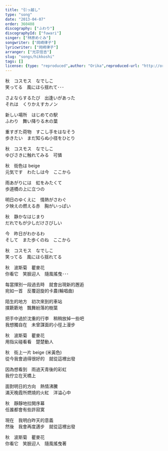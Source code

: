 ```yaml
---
title: "引っ越し"
type: "song"
date: "2013-04-07"
order: 360408
discography: ["ふわり"]
discographyId: ["fuwari"]
singer: ["林原めぐみ"]
songwriter: ["岡崎律子"]
lyricwriter: ["岡崎律子"]
arranger: ["光宗信吉"]
slug: "songs/hikkoshi"
tags: []
license: {type: "reproduced",author: "Orika",reproduced-url: "http://orikamushi.myweb.hinet.net",reproduced-website: "織歌蟲"}
---
```


秋　コスモス　なでしこ   
笑ってる　風にほら揺れて･･･   
  
さよならするたび　出逢いがあった   
それは　くりかえすカノン   
  
新しい場所　はじめての駅   
ふわり　舞い降りる木の葉   
  
重すぎた荷物　すこし手をはなそう   
歩きたい　まだ知らぬ小径をひとり   
  
秋　コスモス　なでしこ   
ゆびさきに触れてみる　可憐   
  
秋　街色は beige   
元気です　わたしは今　ここから   
  
雨あがりには　虹をみたくて   
歩道橋の上に立つの   
  
明日のゆくえに　情熱がさわぐ   
夕映えの燃える赤　胸がいっぱい   
  
秋　静かなはじまり   
だれでもが少しだけさびしい   
  
今　昨日がわかるわ   
そして　また歩くのね　ここから   
  
秋　コスモス　なでしこ   
笑ってる　風にほら揺れてる  
  
秋　波斯菊　瞿麥花  
你看它　笑臉迎人　隨風搖曳･･･   
  
每當揮別一段過去時　就會出現新的邂逅  
宛如一首　反覆迴旋的卡農(輪唱曲)  
  
陌生的地方　初次來到的車站  
撲簌簌地　飄舞紛落的樹葉  
  
把手中過於沈重的行李　稍稍放掉一些吧  
我想獨自在　未曾謀面的小徑上漫步  
  
秋　波斯菊　瞿麥花  
用指尖碰看看　楚楚動人  
  
秋　街上一片 beige (米黃色)  
從今我會過得很好的　就從這裡出發  
  
因為想看到　雨過天青後的彩虹  
我佇立在天橋上  
  
面對明日的方向　熱情沸騰  
滿天晚霞所燃燒的火紅　洋溢心中  
  
秋　靜靜地拉開序幕  
任誰都會有些許寂寞  
  
現在　我明白昨天的意義  
然後　我會再度邁步　就從這裡出發  
  
秋　波斯菊　瞿麥花  
你看它　笑臉迎人　隨風搖曳著
